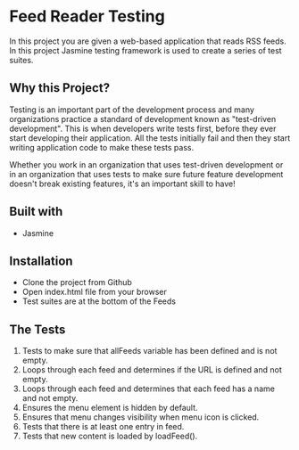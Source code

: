# Feed Reader Testing

In this project you are given a web-based application that reads RSS feeds. In this project Jasmine testing framework is used to create a series of test suites.

## Why this Project?

Testing is an important part of the development process and many organizations practice a standard of development known as "test-driven development". This is when developers write tests first, before they ever start developing their application. All the tests initially fail and then they start writing application code to make these tests pass.

Whether you work in an organization that uses test-driven development or in an organization that uses tests to make sure future feature development doesn't break existing features, it's an important skill to have!

## Built with

* Jasmine

## Installation

* Clone the project from Github
* Open index.html file from your browser
* Test suites are at the bottom of the Feeds

## The Tests

1. Tests to make sure that allFeeds variable has been defined and is not empty.
2. Loops through each feed and determines if the URL is defined and not empty.
3. Loops through each feed and determines that each feed has a name and not empty.
4. Ensures the menu element is hidden by default.
5. Ensures that menu changes visibility when menu icon is clicked.
6. Tests that there is at least one entry in feed.
7. Tests that new content is loaded by loadFeed().